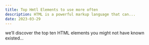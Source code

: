 ```yaml
---
title: Top Hmtl Elements to use more often
description: HTML is a powerful markup language that can...
date: 2023-03-29
---
```


we’ll discover the top ten HTML elements you might not have known existed...
